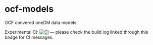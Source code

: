 # ocf-models

OCF convered oneDM data models.


Experimental CI: [![CI](https://github.com/one-data-model/playground/actions/workflows/ci.yml/badge.svg
)](https://github.com/one-data-model/playground/actions/workflows/ci.yml) — please check the
build log linked through this badge for CI messages.
